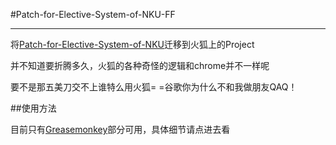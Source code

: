 #Patch-for-Elective-System-of-NKU-FF

--------------------------------------------------------
将[Patch-for-Elective-System-of-NKU](https://github.com/Neon4o4/Patch-for-Elective-System-of-NKU)迁移到火狐上的Project

并不知道要折腾多久，火狐的各种奇怪的逻辑和chrome并不一样呢

要不是那五美刀交不上谁特么用火狐= =谷歌你为什么不和我做朋友QAQ！

##使用方法

目前只有[Greasemonkey](https://github.com/NKUCodingCat/Patch-for-Elective-System-of-NKU-FF/tree/master/Greasemonkey)部分可用，具体细节请点进去看
